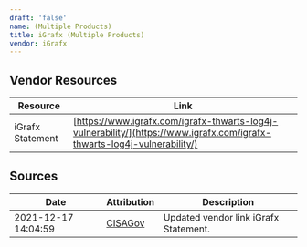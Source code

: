 ```yaml
---
draft: 'false'
name: (Multiple Products)
title: iGrafx (Multiple Products)
vendor: iGrafx
---
```


## Vendor Resources
| Resource | Link |
| --- | --- |
| iGrafx Statement | [https://www.igrafx.com/igrafx-thwarts-log4j-vulnerability/](https://www.igrafx.com/igrafx-thwarts-log4j-vulnerability/) |



## Sources
| Date | Attribution | Description |
| --- | --- | --- |
| 2021-12-17 14:04:59 | [CISAGov](https://raw.githubusercontent.com/cisagov/log4j-affected-db/develop/README.md) | Updated vendor link iGrafx Statement.  |
